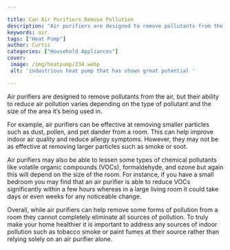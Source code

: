 ```yaml
---

title: Can Air Purifiers Remove Pollution
description: "Air purifiers are designed to remove pollutants from the air, but their ability to reduce air pollution varies depending on the ty...see more"
keywords: air
tags: ["Heat Pump"]
author: Curtis
categories: ["Household Appliances"]
cover: 
 image: /img/heatpump/234.webp
 alt: 'industrious heat pump that has shown great potential '

---
```


Air purifiers are designed to remove pollutants from the air, but their ability to reduce air pollution varies depending on the type of pollutant and the size of the area it’s being used in. 

For example, air purifiers can be effective at removing smaller particles such as dust, pollen, and pet dander from a room. This can help improve indoor air quality and reduce allergy symptoms. However, they may not be as effective at removing larger particles such as smoke or soot. 

Air purifiers may also be able to lessen some types of chemical pollutants like volatile organic compounds (VOCs), formaldehyde, and ozone but again this will depend on the size of the room. For instance, if you have a small bedroom you may find that an air purifier is able to reduce VOCs significantly within a few hours whereas in a large living room it could take days or even weeks for any noticeable change. 

Overall, while air purifiers can help remove some forms of pollution from a room they cannot completely eliminate all sources of pollution. To truly make your home healthier it is important to address any sources of indoor pollution such as tobacco smoke or paint fumes at their source rather than relying solely on an air purifier alone.
